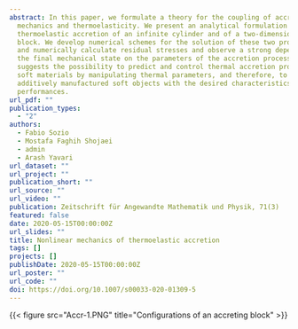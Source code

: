 ```yaml
---
abstract: In this paper, we formulate a theory for the coupling of accretion
  mechanics and thermoelasticity. We present an analytical formulation of the
  thermoelastic accretion of an infinite cylinder and of a two-dimensional
  block. We develop numerical schemes for the solution of these two problems,
  and numerically calculate residual stresses and observe a strong dependence of
  the final mechanical state on the parameters of the accretion process. This
  suggests the possibility to predict and control thermal accretion processes of
  soft materials by manipulating thermal parameters, and therefore, to realize
  additively manufactured soft objects with the desired characteristics and
  performances.
url_pdf: ""
publication_types:
  - "2"
authors:
  - Fabio Sozio
  - Mostafa Faghih Shojaei
  - admin
  - Arash Yavari
url_dataset: ""
url_project: ""
publication_short: ""
url_source: ""
url_video: ""
publication: Zeitschrift für Angewandte Mathematik und Physik, 71(3)
featured: false
date: 2020-05-15T00:00:00Z
url_slides: ""
title: Nonlinear mechanics of thermoelastic accretion
tags: []
projects: []
publishDate: 2020-05-15T00:00:00Z
url_poster: ""
url_code: ""
doi: https://doi.org/10.1007/s00033-020-01309-5
---
```

{{< figure src="Accr-1.PNG" title="Configurations of an accreting block" >}}
